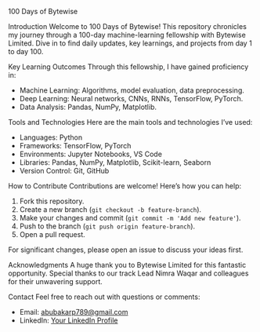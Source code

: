 100 Days of Bytewise

Introduction
Welcome to 100 Days of Bytewise! This repository chronicles my journey through a 100-day machine-learning fellowship with Bytewise Limited. Dive in to find daily updates, key learnings, and projects from day 1 to day 100.

Key Learning Outcomes
Through this fellowship, I have gained proficiency in:

- Machine Learning: Algorithms, model evaluation, data preprocessing.
- Deep Learning: Neural networks, CNNs, RNNs, TensorFlow, PyTorch.
- Data Analysis: Pandas, NumPy, Matplotlib.


Tools and Technologies
Here are the main tools and technologies I’ve used:

- Languages: Python
- Frameworks: TensorFlow, PyTorch
- Environments: Jupyter Notebooks, VS Code
- Libraries: Pandas, NumPy, Matplotlib, Scikit-learn, Seaborn
- Version Control: Git, GitHub

How to Contribute
Contributions are welcome! Here’s how you can help:

1. Fork this repository.
2. Create a new branch (`git checkout -b feature-branch`).
3. Make your changes and commit (`git commit -m 'Add new feature'`).
4. Push to the branch (`git push origin feature-branch`).
5. Open a pull request.

For significant changes, please open an issue to discuss your ideas first.

Acknowledgments
A huge thank you to Bytewise Limited for this fantastic opportunity. Special thanks to our track Lead Nimra Waqar and colleagues for their unwavering support.

Contact
Feel free to reach out with questions or comments:

- Email: abubakarp789@gmail.com
- LinkedIn: [Your LinkedIn Profile](https://www.linkedin.com/in/abubakar56/)
